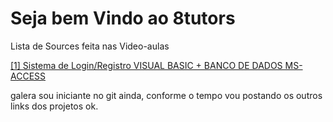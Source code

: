 # Seja bem Vindo ao 8tutors

Lista de Sources feita nas Video-aulas

  <a href="https://github.com/8tutors/Login-RegistroVB2015">[1] Sistema de Login/Registro VISUAL BASIC + BANCO DE DADOS MS-ACCESS</a>
  
  galera sou iniciante no git ainda, conforme o tempo vou postando os outros links dos projetos ok.
